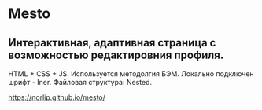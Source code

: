 # Mesto #

## Интерактивная, адаптивная страница с возможностью редактировния профиля. ##

HTML + CSS + JS.   Используется методолгия БЭМ. Локально подключен шрифт - Iner.   Файловая структура: Nested.

https://norlip.github.io/mesto/
